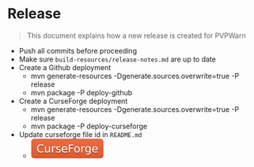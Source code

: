 # Release

> This document explains how a new release is created for PVPWarn

* Push all commits before proceeding
* Make sure `build-resources/release-notes.md` are up to date
* Create a Github deployment
  * mvn generate-resources -Dgenerate.sources.overwrite=true -P release
  * mvn package -P deploy-github
* Create a CurseForge deployment
  * mvn generate-resources -Dgenerate.sources.overwrite=true -P release
  * mvn package -P deploy-curseforge
* Update curseforge file id in `README.md`
  * [![](/docs/curseforge.svg)](https://curseforge.overwolf.com/?addonId=[addon-id]&fileId=[file-id])
